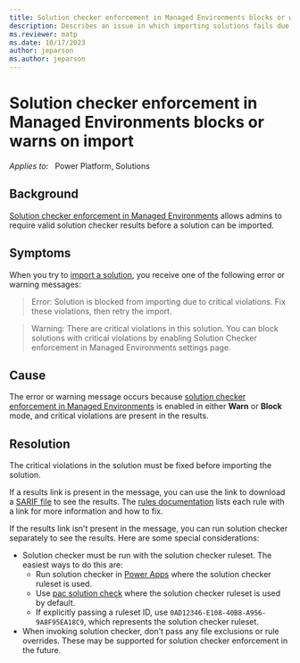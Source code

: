 ```yaml
---
title: Solution checker enforcement in Managed Environments blocks or warns on import
description: Describes an issue in which importing solutions fails due to solution checker enforcement and provides resolutions and workarounds.
ms.reviewer: matp
ms.date: 10/17/2023
author: jeparson
ms.author: jeparson
---
```

# Solution checker enforcement in Managed Environments blocks or warns on import

_Applies to:_ &nbsp; Power Platform, Solutions

## Background

[Solution checker enforcement in Managed Environments](/power-platform/admin/managed-environment-solution-checker) allows admins to require valid solution checker results before a solution can be imported.

## Symptoms

When you try to [import a solution](/powerapps/maker/data-platform/import-update-export-solutions), you receive one of the following error or warning messages:

> Error: Solution is blocked from importing due to critical violations. Fix these violations, then retry the import.

> Warning: There are critical violations in this solution. You can block solutions with critical violations by enabling Solution Checker enforcement in Managed Environments settings page.

## Cause

The error or warning message occurs because [solution checker enforcement in Managed Environments](/power-platform/admin/managed-environment-solution-checker) is enabled in either **Warn** or **Block** mode, and critical violations are present in the results.

## Resolution

The critical violations in the solution must be fixed before importing the solution.

If a results link is present in the message, you can use the link to download a [SARIF file](/power-platform/alm/checker-api/overview#report-format) to see the results. The [rules documentation](/power-apps/maker/data-platform/use-powerapps-checker#best-practice-rules-used-by-solution-checker) lists each rule with a link for more information and how to fix.

If the results link isn't present in the message, you can run solution checker separately to see the results. Here are some special considerations:

- Solution checker must be run with the solution checker ruleset. The easiest ways to do this are:
  - Run solution checker in [Power Apps](/power-apps/maker/data-platform/use-powerapps-checker) where the solution checker ruleset is used.
  - Use [pac solution check](/power-platform/developer/cli/reference/solution#pac-solution-check) where the solution checker ruleset is used by default.
  - If explicitly passing a ruleset ID, use `0AD12346-E108-40B8-A956-9A8F95EA18C9`, which represents the solution checker ruleset.
- When invoking solution checker, don't pass any file exclusions or rule overrides. These may be supported for solution checker enforcement in the future.
